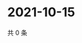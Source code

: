 # 2021-10-15

共 0 条

<!-- BEGIN WEIBO -->
<!-- 最后更新时间 Fri Oct 15 2021 04:14:48 GMT+0800 (China Standard Time) -->

<!-- END WEIBO -->

